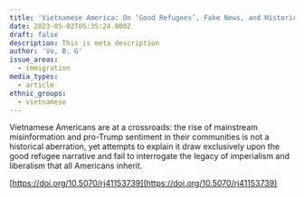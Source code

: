```yaml
---
title: 'Vietnamese America: On ‘Good Refugees’, Fake News, and Historical Amnesia'
date: 2023-05-02T05:35:24.000Z
draft: false
description: This is meta description
author: 'Vo, B. G'
issue_areas:
  - immigration
media_types:
  - article
ethnic_groups:
  - vietnamese
---
```


Vietnamese Americans are at a crossroads: the rise of mainstream misinformation and pro-Trump sentiment in their communities is not a historical aberration, yet attempts to explain it draw exclusively upon the good refugee narrative and fail to interrogate the legacy of imperialism and liberalism that all Americans inherit.

[https://doi.org/10.5070/rj41153739](https://doi.org/10.5070/rj41153739)
